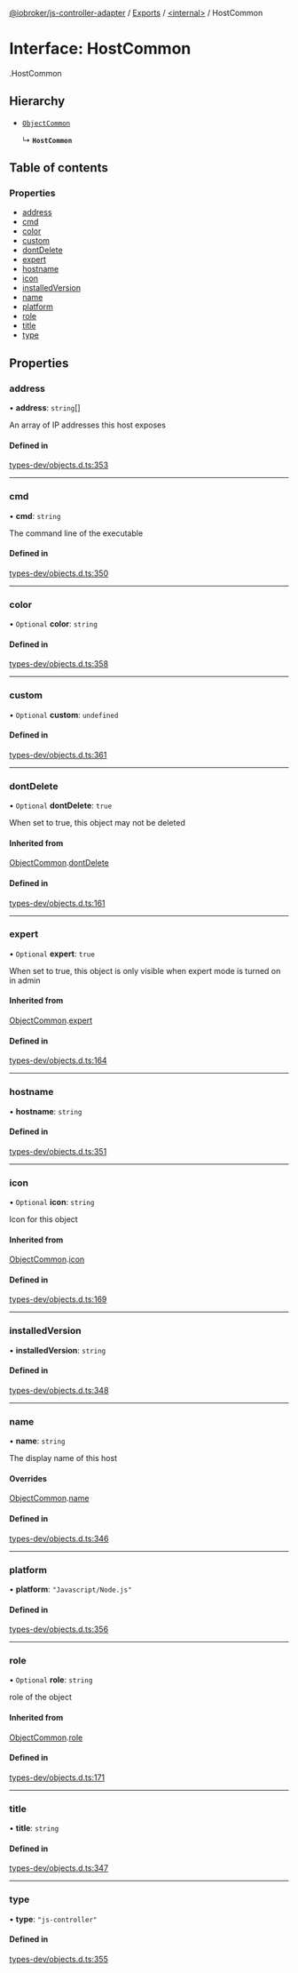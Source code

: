 [@iobroker/js-controller-adapter](../README.md) / [Exports](../modules.md) / [<internal\>](../modules/internal_.md) / HostCommon

# Interface: HostCommon

[<internal>](../modules/internal_.md).HostCommon

## Hierarchy

- [`ObjectCommon`](internal_.ObjectCommon.md)

  ↳ **`HostCommon`**

## Table of contents

### Properties

- [address](internal_.HostCommon.md#address)
- [cmd](internal_.HostCommon.md#cmd)
- [color](internal_.HostCommon.md#color)
- [custom](internal_.HostCommon.md#custom)
- [dontDelete](internal_.HostCommon.md#dontdelete)
- [expert](internal_.HostCommon.md#expert)
- [hostname](internal_.HostCommon.md#hostname)
- [icon](internal_.HostCommon.md#icon)
- [installedVersion](internal_.HostCommon.md#installedversion)
- [name](internal_.HostCommon.md#name)
- [platform](internal_.HostCommon.md#platform)
- [role](internal_.HostCommon.md#role)
- [title](internal_.HostCommon.md#title)
- [type](internal_.HostCommon.md#type)

## Properties

### address

• **address**: `string`[]

An array of IP addresses this host exposes

#### Defined in

[types-dev/objects.d.ts:353](https://github.com/ioBroker/ioBroker.js-controller/blob/5d3ad273/packages/types-dev/objects.d.ts#L353)

___

### cmd

• **cmd**: `string`

The command line of the executable

#### Defined in

[types-dev/objects.d.ts:350](https://github.com/ioBroker/ioBroker.js-controller/blob/5d3ad273/packages/types-dev/objects.d.ts#L350)

___

### color

• `Optional` **color**: `string`

#### Defined in

[types-dev/objects.d.ts:358](https://github.com/ioBroker/ioBroker.js-controller/blob/5d3ad273/packages/types-dev/objects.d.ts#L358)

___

### custom

• `Optional` **custom**: `undefined`

#### Defined in

[types-dev/objects.d.ts:361](https://github.com/ioBroker/ioBroker.js-controller/blob/5d3ad273/packages/types-dev/objects.d.ts#L361)

___

### dontDelete

• `Optional` **dontDelete**: ``true``

When set to true, this object may not be deleted

#### Inherited from

[ObjectCommon](internal_.ObjectCommon.md).[dontDelete](internal_.ObjectCommon.md#dontdelete)

#### Defined in

[types-dev/objects.d.ts:161](https://github.com/ioBroker/ioBroker.js-controller/blob/5d3ad273/packages/types-dev/objects.d.ts#L161)

___

### expert

• `Optional` **expert**: ``true``

When set to true, this object is only visible when expert mode is turned on in admin

#### Inherited from

[ObjectCommon](internal_.ObjectCommon.md).[expert](internal_.ObjectCommon.md#expert)

#### Defined in

[types-dev/objects.d.ts:164](https://github.com/ioBroker/ioBroker.js-controller/blob/5d3ad273/packages/types-dev/objects.d.ts#L164)

___

### hostname

• **hostname**: `string`

#### Defined in

[types-dev/objects.d.ts:351](https://github.com/ioBroker/ioBroker.js-controller/blob/5d3ad273/packages/types-dev/objects.d.ts#L351)

___

### icon

• `Optional` **icon**: `string`

Icon for this object

#### Inherited from

[ObjectCommon](internal_.ObjectCommon.md).[icon](internal_.ObjectCommon.md#icon)

#### Defined in

[types-dev/objects.d.ts:169](https://github.com/ioBroker/ioBroker.js-controller/blob/5d3ad273/packages/types-dev/objects.d.ts#L169)

___

### installedVersion

• **installedVersion**: `string`

#### Defined in

[types-dev/objects.d.ts:348](https://github.com/ioBroker/ioBroker.js-controller/blob/5d3ad273/packages/types-dev/objects.d.ts#L348)

___

### name

• **name**: `string`

The display name of this host

#### Overrides

[ObjectCommon](internal_.ObjectCommon.md).[name](internal_.ObjectCommon.md#name)

#### Defined in

[types-dev/objects.d.ts:346](https://github.com/ioBroker/ioBroker.js-controller/blob/5d3ad273/packages/types-dev/objects.d.ts#L346)

___

### platform

• **platform**: ``"Javascript/Node.js"``

#### Defined in

[types-dev/objects.d.ts:356](https://github.com/ioBroker/ioBroker.js-controller/blob/5d3ad273/packages/types-dev/objects.d.ts#L356)

___

### role

• `Optional` **role**: `string`

role of the object

#### Inherited from

[ObjectCommon](internal_.ObjectCommon.md).[role](internal_.ObjectCommon.md#role)

#### Defined in

[types-dev/objects.d.ts:171](https://github.com/ioBroker/ioBroker.js-controller/blob/5d3ad273/packages/types-dev/objects.d.ts#L171)

___

### title

• **title**: `string`

#### Defined in

[types-dev/objects.d.ts:347](https://github.com/ioBroker/ioBroker.js-controller/blob/5d3ad273/packages/types-dev/objects.d.ts#L347)

___

### type

• **type**: ``"js-controller"``

#### Defined in

[types-dev/objects.d.ts:355](https://github.com/ioBroker/ioBroker.js-controller/blob/5d3ad273/packages/types-dev/objects.d.ts#L355)
